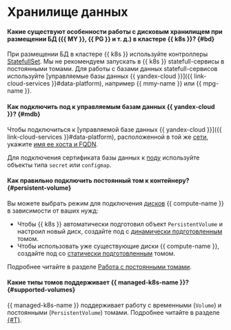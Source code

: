 # Хранилище данных

#### Какие существуют особенности работы с дисковым хранилищем при размещении БД ({{ MY }}, {{ PG }} и т. д.) в кластере {{ k8s }}? {#bd}

При размещении БД в кластере {{ k8s }} используйте контроллеры [StatefullSet](https://kubernetes.io/docs/concepts/workloads/controllers/statefulset/). Мы не рекомендуем запускать в {{ k8s }} statefull-сервисы в постоянными томами. Для работы с базами данных statefull-сервисов используйте [управляемые базы данных {{ yandex-cloud }}]({{ link-cloud-services }}#data-platform), например {{ mmy-name }} или {{ mpg-name }}.

#### Как подключить под к управляемым базам данных {{ yandex-cloud }}? {#mdb}

Чтобы подключиться к [управляемой базе данных {{ yandex-cloud }}]({{ link-cloud-services }}#data-platform), расположенной в той же [сети](../../vpc/concepts/network.md#network), укажите [имя ее хоста и FQDN](../../compute/concepts/network.md#hostname).

Для подключения сертификата базы данных к [поду](../../managed-kubernetes/concepts/index.md#pod) используйте объекты типа `secret` или `configmap`.

#### Как правильно подключить постоянный том к контейнеру? {#persistent-volume}

Вы можете выбрать режим для подключения [дисков](../../compute/concepts/disk.md) {{ compute-name }} в зависимости от ваших нужд:
* Чтобы {{ k8s }} автоматически подготовил объект `PersistentVolume` и настроил новый диск, создайте под с [динамически подготовленным](../../managed-kubernetes/operations/volumes/dynamic-create-pv.md) томом.
* Чтобы использовать уже существующие диски {{ compute-name }}, создайте под со [статически подготовленным](../../managed-kubernetes/operations/volumes/static-create-pv.md) томом.

Подробнее читайте в разделе [Работа с постоянными томами](../../managed-kubernetes/concepts/volume.md#persistent-volume).

#### Какие типы томов поддерживает {{ managed-k8s-name }}? {#supported-volumes}

{{ managed-k8s-name }} поддерживает работу с временными (`Volume`) и постоянными (`PersistentVolume`) томами. Подробнее читайте в разделе [{#T}](../../managed-kubernetes/concepts/volume.md).